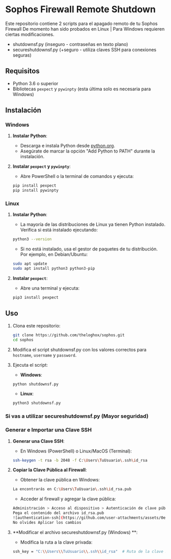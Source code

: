 # Sophos Firewall Remote Shutdown
Este repositorio contiene 2 scripts para el apagado remoto de tu Sophos Firewall
De momento han sido probados en Linux | Para Windows requieren ciertas modificaciones.

- shutdownsf.py (inseguro - contraseñas en texto plano)
- secureshutdownsf.py (+seguro - utiliza claves SSH para conexiones seguras)

## Requisitos

- Python 3.6 o superior
- Bibliotecas `pexpect` y `pywinpty` (esta última solo es necesaria para Windows)

## Instalación

### Windows

1. **Instalar Python**:
    - Descarga e instala Python desde [python.org](https://www.python.org/downloads/windows/).
    - Asegúrate de marcar la opción "Add Python to PATH" durante la instalación.

2. **Instalar `pexpect` y `pywinpty`**:
    - Abre PowerShell o la terminal de comandos y ejecuta:
    ```sh
    pip install pexpect
    pip install pywinpty
    ```

### Linux

1. **Instalar Python**:
    - La mayoría de las distribuciones de Linux ya tienen Python instalado. Verifica si está instalado ejecutando:
    ```sh
    python3 --version
    ```
    - Si no está instalado, usa el gestor de paquetes de tu distribución. Por ejemplo, en Debian/Ubuntu:
    ```sh
    sudo apt update
    sudo apt install python3 python3-pip
    ```

2. **Instalar `pexpect`**:
    - Abre una terminal y ejecuta:
    ```sh
    pip3 install pexpect
    ```

## Uso

1. Clona este repositorio:
    ```sh
    git clone https://github.com/theloghox/sophos.git
    cd sophos
    ```

2. Modifica el script shutdownsf.py con los valores correctos para `hostname`, `username` y `password`.

3. Ejecuta el script:

    - **Windows**:
    ```sh
    python shutdownsf.py
    ```

    - **Linux**:
    ```sh
    python3 shutdownsf.py
    ```

### Si vas a utilizar secureshutdownsf.py (Mayor seguridad)

### Generar e Importar una Clave SSH

1. **Generar una Clave SSH**:
    - En Windows (PowerShell) o Linux/MacOS (Terminal):
    ```sh
    ssh-keygen -t rsa -b 2048 -f C:\Users\TuUsuario\.ssh\id_rsa
    ```

2. **Copiar la Clave Pública al Firewall**:
    - Obtener la clave pública en Windows:
    ```sh
    La encontrarás en C:\Users\TuUsuario\.ssh\id_rsa.pub
    ```
    - Acceder al firewall y agregar la clave pública:
    ```sh
    Administración > Acceso al dispositivo > Autenticación de clave pública para el administrador
    Pega el contenido del archivo id_rsa.pub
    ![authentication-ssh](https://github.com/user-attachments/assets/0e744fa6-c8ee-4f29-a50f-da7bbc2e15d9)
    No olvides Aplicar los cambios
    ```

3. **Modificar el archivo secureshutdownsf.py (Windows) **:
    - Modifica la ruta a la clave privada:
    ```sh
    ssh_key = "C:\\Users\\TuUsuario\\.ssh\\id_rsa"  # Ruta de la clave SSH en Windows
    ```



